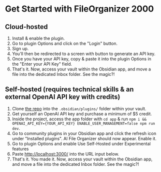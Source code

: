 # Get Started with FileOrganizer 2000

## Cloud-hosted
  
1. Install & enable the plugin.
2. Go to plugin Options and click on the "Login" button.
3. Sign up.
4. You'll then be redirected to a screen with button to generate an API key.
5. Once you have your API key, copy & paste it into the plugin Options in the "Enter your API Key" field.
6. That's it. Now, access your vault within the Obsidian app, and  move a file into the dedicated Inbox folder. See the magic?!

## Self-hosted (requires technical skills & an external OpenAI API key with credits)

1. Clone [the repo](https://github.com/different-ai/file-organizer-2000) into the `.obsidian/plugins/` folder within your vault.
2. Get yourself an OpenAI API key and purchase a minimum of $5 credit.
3. Inside the project, access the app folder with `cd app` & run  `npm i && OPENAI_API_KEY={YOUR_API_KEY} ENABLE_USER_MANAGEMENT=false npm run dev`.
4. Go to community plugins in your Obsidian app and click the refresh icon under "Installed plugins". AI File Organizer should now appear. Enable it. 
5. Go to plugin Options and enable Use Self-Hosted under Experimental features
6. Paste <http://localhost:3000/> into the URL input below.
7. That's it. You made it. Now, access your vault within the Obsidian app, and  move a file into the dedicated Inbox folder. See the magic?!
